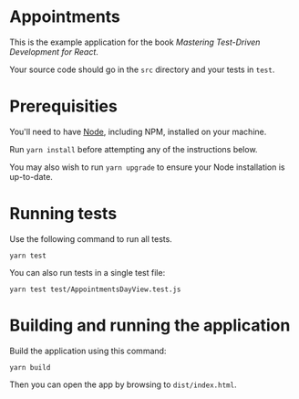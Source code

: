 # Appointments

This is the example application for the book _Mastering Test-Driven Development for React_.

Your source code should go in the `src` directory and your tests in `test`.

# Prerequisities

You'll need to have [Node](http://nodejs.org), including NPM, installed on your machine.

Run `yarn install` before attempting any of the instructions below.

You may also wish to run `yarn upgrade` to ensure your Node installation is up-to-date.

# Running tests

Use the following command to run all tests.

    yarn test

You can also run tests in a single test file:

    yarn test test/AppointmentsDayView.test.js

# Building and running the application

Build the application using this command:

    yarn build

Then you can open the app by browsing to `dist/index.html`.

